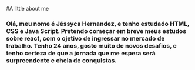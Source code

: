 #A little about me

### Olá, meu nome é Jéssyca Hernandez, e tenho estudado HTML, CSS e Java Script. Pretendo começar em breve meus estudos sobre react, com o ojetivo de ingressar no mercado de trabalho. Tenho 24 anos, gosto muito de novos desafios, e tenho certeza de que a jornada que me espera será surpreendente e cheia de conquistas.
<!--
**JessycaHernandez/JessycaHernandez** is a ✨ _special_ ✨ repository because its `README.md` (this file) appears on your GitHub profile.

Here are some ideas to get you started:

- 🔭 I’m currently working on HTML, CSS, JS
- 🌱 I’m currently learning React
- 👯 I’m looking to collaborate on ...
- 🤔 I’m looking for help with ... 
- 💬 Ask me about ...
- 📫 How to reach me: ...
- 😄 Pronouns: ...
- ⚡ Fun fact: ...
-->

